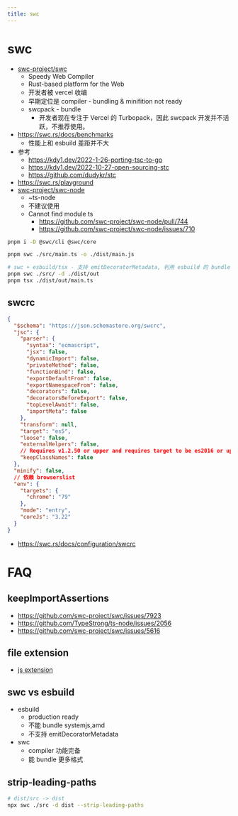 ```yaml
---
title: swc
---
```


# swc

- [swc-project/swc](https://github.com/swc-project/swc)
  - Speedy Web Compiler
  - Rust-based platform for the Web
  - 开发者被 vercel 收编
  - 早期定位是 compiler - bundling & minifition not ready
  - swcpack - bundle
    - 开发者现在专注于 Vercel 的 Turbopack，因此 swcpack 开发并不活跃，不推荐使用。
- https://swc.rs/docs/benchmarks
  - 性能上和 esbuild 差距并不大
- 参考
  - https://kdy1.dev/2022-1-26-porting-tsc-to-go
  - https://kdy1.dev/2022-10-27-open-sourcing-stc
  - https://github.com/dudykr/stc
- https://swc.rs/playground
- [swc-project/swc-node](https://github.com/swc-project/swc-node)
  - ~ts-node
  - 不建议使用
  - Cannot find module ts
    - https://github.com/swc-project/swc-node/pull/744
    - https://github.com/swc-project/swc-node/issues/710

```bash
pnpm i -D @swc/cli @swc/core

pnpm swc ./src/main.ts -o ./dist/main.js

# swc + esbuild/tsx - 支持 emitDecoratorMetadata, 利用 esbuild 的 bundle 能力
pnpm swc ./src/ -d ./dist/out
pnpm tsx ./dist/out/main.ts
```

## swcrc

```json
{
  "$schema": "https://json.schemastore.org/swcrc",
  "jsc": {
    "parser": {
      "syntax": "ecmascript",
      "jsx": false,
      "dynamicImport": false,
      "privateMethod": false,
      "functionBind": false,
      "exportDefaultFrom": false,
      "exportNamespaceFrom": false,
      "decorators": false,
      "decoratorsBeforeExport": false,
      "topLevelAwait": false,
      "importMeta": false
    },
    "transform": null,
    "target": "es5",
    "loose": false,
    "externalHelpers": false,
    // Requires v1.2.50 or upper and requires target to be es2016 or upper.
    "keepClassNames": false
  },
  "minify": false,
  // 依赖 browserslist
  "env": {
    "targets": {
      "chrome": "79"
    },
    "mode": "entry",
    "coreJs": "3.22"
  }
}
```

- https://swc.rs/docs/configuration/swcrc

# FAQ

## keepImportAssertions

- https://github.com/swc-project/swc/issues/7923
- https://github.com/TypeStrong/ts-node/issues/2056
- https://github.com/swc-project/swc/issues/5616

## file extension

- [js extension](./bundle-faq.md#js-extension)

## swc vs esbuild

- esbuild
  - production ready
  - 不能 bundle systemjs,amd
  - 不支持 emitDecoratorMetadata
- swc
  - compiler 功能完备
  - 能 bundle 更多格式

## strip-leading-paths

```bash
# dist/src -> dist
npx swc ./src -d dist --strip-leading-paths
```
